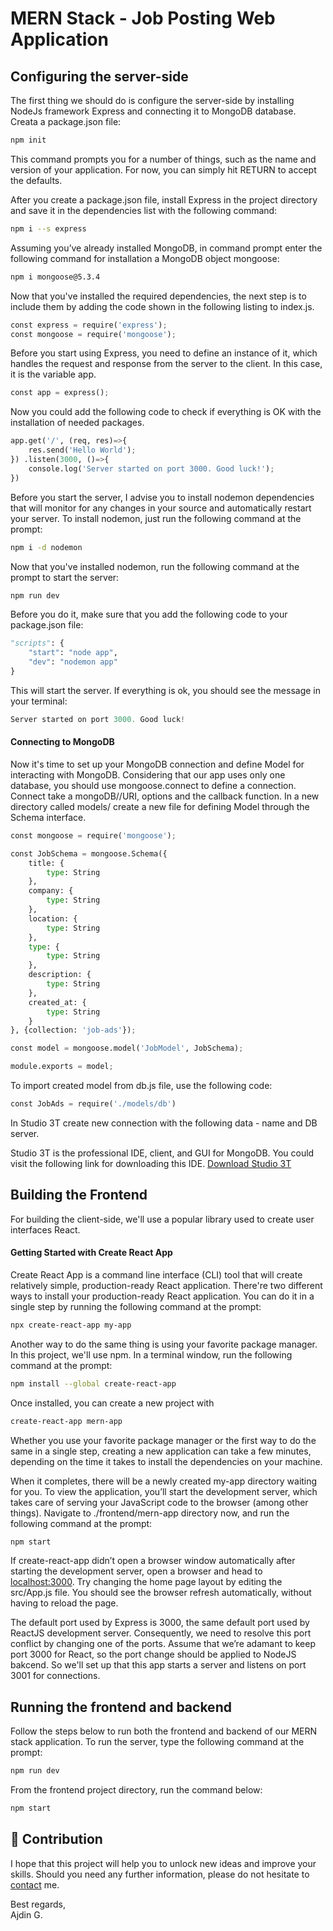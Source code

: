 # MERN Stack - Job Posting Web Application 

## Configuring the server-side

The first thing we should do is configure the server-side by installing NodeJs framework Express and connecting it to MongoDB database.  
Creata a package.json file:
```bash
npm init
```
This command prompts you for a number of things, such as the name and version of your application. For now, you can simply hit RETURN to accept the defaults.

After you create a package.json file, install Express in the project directory and save it in the dependencies list with the following command:
```bash
npm i --s express
```

Assuming you’ve already installed MongoDB, in command prompt enter the following command for installation a MongoDB object mongoose:
```bash
npm i mongoose@5.3.4
```
Now that you've installed the required dependencies, the next step is to include them by adding the code shown in the following listing to index.js.
```python
const express = require('express');
const mongoose = require('mongoose');
```

Before you start using Express, you need to define an instance of it, which handles the request and response from the server to the client. In this case, it is the variable app.
```python
const app = express();
```

Now you could add the following code to check if everything is OK with the installation of needed packages.
```python
app.get('/', (req, res)=>{
    res.send('Hello World');
}) .listen(3000, ()=>{
    console.log('Server started on port 3000. Good luck!');
})
```
Before you start the server, I advise you to install nodemon dependencies that will monitor for any changes in your source and automatically restart your server.
To install nodemon, just run the following command at the prompt:
```bash
npm i -d nodemon
```
Now that you've installed nodemon, run the following command at the prompt to start the server:
```bash
npm run dev
```
Before you do it, make sure that you add the following code to your package.json file:
```python
"scripts": {
    "start": "node app",
    "dev": "nodemon app"
}
```
This will start the server. If everything is ok, you should see the message in your terminal:
```python
Server started on port 3000. Good luck!
```
#### Connecting to MongoDB
Now it's time to set up your MongoDB connection and define Model for interacting with MongoDB. Considering that our app uses only one database, you should use mongoose.connect to define a connection. Connect take a mongoDB//URI, options and the callback function.
In a new directory called models/ create a new file for defining Model through the Schema interface.
```python
const mongoose = require('mongoose');

const JobSchema = mongoose.Schema({
    title: {
        type: String
    },
    company: {
        type: String
    },
    location: {
        type: String
    },
    type: {
        type: String
    },
    description: {
        type: String
    },
    created_at: {
        type: String
    }
}, {collection: 'job-ads'});

const model = mongoose.model('JobModel', JobSchema);

module.exports = model;
```
To import created model from db.js file, use the following code:
```python
const JobAds = require('./models/db')
```
In Studio 3T create new connection with the following data - name and DB server.  

Studio 3T is the professional IDE, client, and GUI for MongoDB. You could visit the following link for downloading this IDE. 
[Download Studio 3T](https://studio3t.com/download/)  
## Building the Frontend
For building the client-side, we'll use a popular library used to create user interfaces React. 
#### Getting Started with Create React App
Create React App is a command line interface (CLI) tool that will create relatively simple, production-ready React application. There're two different ways to install your production-ready React application. You can do it in a single step by running the following command at the prompt:
```bash
npx create-react-app my-app
```
Another way to do the same thing is using your favorite package manager. In this project, we'll use npm. In a terminal window, run the following
command at the prompt:
```bash
npm install --global create-react-app
```
Once installed, you can create a new project with
```bash
create-react-app mern-app
```
Whether you use your favorite package manager or the first way to do the same in a single step, creating a new application can take a few minutes, depending on the time it takes to install the dependencies on your machine.  
  
When it completes, there will be a newly created my-app directory waiting for you. To view the application, you’ll start the development server, which takes care of serving
your JavaScript code to the browser (among other things).  Navigate to ./frontend/mern-app directory now, and run the following command at the prompt: 
```bash
npm start
```
If create-react-app didn’t open a browser window automatically after starting the development server, open a browser and head to [localhost:3000](http://localhost:3000).
Try changing the home page layout by editing the src/App.js file. You should see the browser refresh automatically, without having to reload the page.  

The default port used by Express is 3000, the same default port used by ReactJS development server. Consequently, we need to resolve this port conflict by changing one of the ports. Assume that we’re adamant to keep port 3000 for React, so the port change should be applied to NodeJS bakcend. So we'll set up that this app starts a server and listens on port 3001 for connections.
## Running the frontend and backend
Follow the steps below to run both the frontend and backend of our MERN stack application.
To run the server, type the following command at the prompt:
```bash
npm run dev
```
From the frontend project directory, run the command below:
```bash
npm start
```
## 🙌 Contribution
I hope that this project will help you to unlock new ideas and improve your skills. Should you need any further information, please do not hesitate to [contact](mailto:agagula3@etf.unsa.ba) me.  
  
Best regards,  
Ajdin G.

